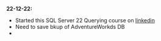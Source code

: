**22-12-22:**
- Started this SQL Server 22 Querying course on [linkedin](https://www.linkedin.com/learning/querying-microsoft-sql-server-2022/)
- Need to save bkup of AdventureWorkds DB
- 

